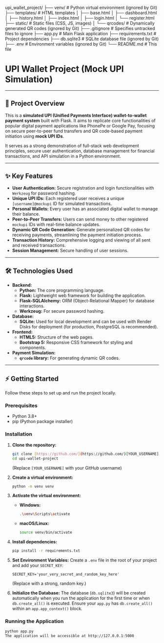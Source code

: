upi_wallet_project/
├── venv/                       # Python virtual environment (ignored by Git)
├── templates/                  # HTML templates
│   ├── base.html
│   ├── dashboard.html
│   ├── history.html
│   ├── index.html
│   ├── login.html
│   └── register.html
├── static/                     # Static files (CSS, JS, images)
│   └── qrcodes/                # Dynamically generated QR codes (ignored by Git)
├── .gitignore                  # Specifies untracked files to ignore
├── app.py                      # Main Flask application
├── requirements.txt            # Project dependencies
├── db.sqlite3                  # SQLite database file (ignored by Git)
├── .env                        # Environment variables (ignored by Git)
└── README.md                   # This file

# UPI Wallet Project (Mock UPI Simulation)

---

## 🚀 Project Overview

This is a **simulated UPI (Unified Payments Interface) wallet-to-wallet payment system** built with Flask. It aims to replicate core functionalities of popular digital payment applications like PhonePe or Google Pay, focusing on secure peer-to-peer fund transfers and QR code-based payment initiation using **mock UPI IDs**.

It serves as a strong demonstration of full-stack web development principles, secure user authentication, database management for financial transactions, and API simulation in a Python environment.

---

## ✨ Key Features

* **User Authentication:** Secure registration and login functionalities with `Werkzeug` for password hashing.
* **Unique UPI IDs:** Each registered user receives a unique `[username]@mockupi` ID for simulated transactions.
* **Personal Wallets:** Every user has an associated digital wallet to manage their balance.
* **Peer-to-Peer Transfers:** Users can send money to other registered `mockupi` IDs with real-time balance updates.
* **Dynamic QR Code Generation:** Generate personalized QR codes for receiving payments, streamlining the payment initiation process.
* **Transaction History:** Comprehensive logging and viewing of all sent and received transactions.
* **Session Management:** Secure handling of user sessions.

---

## 🛠️ Technologies Used

* **Backend:**
    * **Python:** The core programming language.
    * **Flask:** Lightweight web framework for building the application.
    * **Flask-SQLAlchemy:** ORM (Object-Relational Mapper) for database interactions.
    * **Werkzeug:** For secure password hashing.
* **Database:**
    * **SQLite:** Used for local development and can be used with Render Disks for deployment (for production, PostgreSQL is recommended).
* **Frontend:**
    * **HTML5:** Structure of the web pages.
    * **Bootstrap 5:** Responsive CSS framework for styling and components.
* **Payment Simulation:**
    * **`qrcode` library:** For generating dynamic QR codes.

---

## ⚡ Getting Started

Follow these steps to set up and run the project locally.

### Prerequisites

* Python 3.8+
* pip (Python package installer)

### Installation

1.  **Clone the repository:**
    ```bash
    git clone [https://github.com/](https://github.com/)[YOUR_USERNAME]/upi-wallet-project.git
    cd upi-wallet-project
    ```
    (Replace `[YOUR_USERNAME]` with your GitHub username)

2.  **Create a virtual environment:**
    ```bash
    python -m venv venv
    ```

3.  **Activate the virtual environment:**
    * **Windows:**
        ```bash
        .\venv\Scripts\activate
        ```
    * **macOS/Linux:**
        ```bash
        source venv/bin/activate
        ```

4.  **Install dependencies:**
    ```bash
    pip install -r requirements.txt
    ```

5.  **Set Environment Variables:**
    Create a `.env` file in the root of your project and add your `SECRET_KEY`:
    ```
    SECRET_KEY='your_very_secret_and_random_key_here'
    ```
    (Replace with a strong, random key.)

6.  **Initialize the Database:**
    The database (`db.sqlite3`) will be created automatically when you run the application for the first time or when `db.create_all()` is executed. Ensure your `app.py` has `db.create_all()` within an `app.app_context()` block.

### Running the Application

```bash
python app.py
The application will be accessible at http://127.0.0.1:5000
